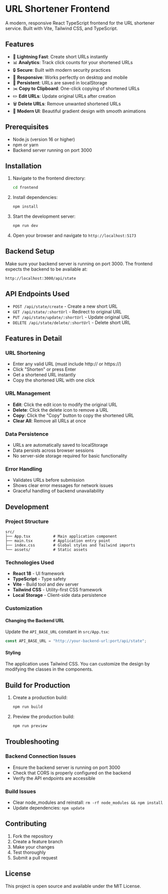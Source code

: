 # URL Shortener Frontend

A modern, responsive React TypeScript frontend for the URL shortener service. Built with Vite, Tailwind CSS, and TypeScript.

## Features

- 🚀 **Lightning Fast**: Create short URLs instantly
- 📊 **Analytics**: Track click counts for your shortened URLs
- 🔒 **Secure**: Built with modern security practices
- 📱 **Responsive**: Works perfectly on desktop and mobile
- 💾 **Persistent**: URLs are saved in localStorage
- ✂️ **Copy to Clipboard**: One-click copying of shortened URLs
- ✏️ **Edit URLs**: Update original URLs after creation
- 🗑️ **Delete URLs**: Remove unwanted shortened URLs
- 🎨 **Modern UI**: Beautiful gradient design with smooth animations

## Prerequisites

- Node.js (version 16 or higher)
- npm or yarn
- Backend server running on port 3000

## Installation

1. Navigate to the frontend directory:

   ```bash
   cd frontend
   ```

2. Install dependencies:

   ```bash
   npm install
   ```

3. Start the development server:

   ```bash
   npm run dev
   ```

4. Open your browser and navigate to `http://localhost:5173`

## Backend Setup

Make sure your backend server is running on port 3000. The frontend expects the backend to be available at:

```
http://localhost:3000/api/state
```

## API Endpoints Used

- `POST /api/state/create` - Create a new short URL
- `GET /api/state/:shortUrl` - Redirect to original URL
- `PUT /api/state/update/:shortUrl` - Update original URL
- `DELETE /api/state/delete/:shortUrl` - Delete short URL

## Features in Detail

### URL Shortening

- Enter any valid URL (must include http:// or https://)
- Click "Shorten" or press Enter
- Get a shortened URL instantly
- Copy the shortened URL with one click

### URL Management

- **Edit**: Click the edit icon to modify the original URL
- **Delete**: Click the delete icon to remove a URL
- **Copy**: Click the "Copy" button to copy the shortened URL
- **Clear All**: Remove all URLs at once

### Data Persistence

- URLs are automatically saved to localStorage
- Data persists across browser sessions
- No server-side storage required for basic functionality

### Error Handling

- Validates URLs before submission
- Shows clear error messages for network issues
- Graceful handling of backend unavailability

## Development

### Project Structure

```
src/
├── App.tsx          # Main application component
├── main.tsx         # Application entry point
├── index.css        # Global styles and Tailwind imports
└── assets/          # Static assets
```

### Technologies Used

- **React 18** - UI framework
- **TypeScript** - Type safety
- **Vite** - Build tool and dev server
- **Tailwind CSS** - Utility-first CSS framework
- **Local Storage** - Client-side data persistence

### Customization

#### Changing the Backend URL

Update the `API_BASE_URL` constant in `src/App.tsx`:

```typescript
const API_BASE_URL = "http://your-backend-url:port/api/state";
```

#### Styling

The application uses Tailwind CSS. You can customize the design by modifying the classes in the components.

## Build for Production

1. Create a production build:

   ```bash
   npm run build
   ```

2. Preview the production build:
   ```bash
   npm run preview
   ```

## Troubleshooting

### Backend Connection Issues

- Ensure the backend server is running on port 3000
- Check that CORS is properly configured on the backend
- Verify the API endpoints are accessible

### Build Issues

- Clear node_modules and reinstall: `rm -rf node_modules && npm install`
- Update dependencies: `npm update`

## Contributing

1. Fork the repository
2. Create a feature branch
3. Make your changes
4. Test thoroughly
5. Submit a pull request

## License

This project is open source and available under the MIT License.
